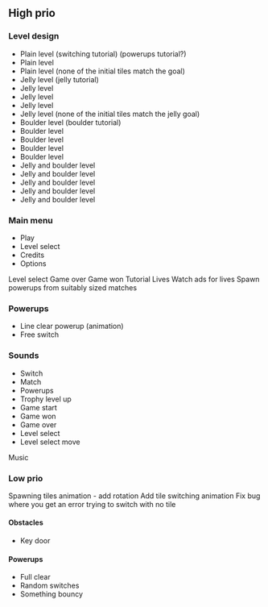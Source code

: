## High prio

### Level design

- Plain level (switching tutorial) (powerups tutorial?)
- Plain level
- Plain level (none of the initial tiles match the goal)
- Jelly level (jelly tutorial)
- Jelly level
- Jelly level
- Jelly level
- Jelly level (none of the initial tiles match the jelly goal)
- Boulder level (boulder tutorial)
- Boulder level
- Boulder level
- Boulder level
- Boulder level
- Jelly and boulder level
- Jelly and boulder level
- Jelly and boulder level
- Jelly and boulder level
- Jelly and boulder level

### Main menu

- Play
- Level select
- Credits
- Options

Level select
Game over
Game won
Tutorial
Lives
Watch ads for lives
Spawn powerups from suitably sized matches

### Powerups

- Line clear powerup (animation)
- Free switch

### Sounds

- Switch
- Match
- Powerups
- Trophy level up
- Game start
- Game won
- Game over
- Level select
- Level select move

Music

### Low prio

Spawning tiles animation - add rotation
Add tile switching animation
Fix bug where you get an error trying to switch with no tile

#### Obstacles

- Key door

#### Powerups

- Full clear
- Random switches
- Something bouncy
